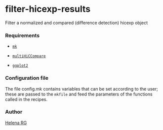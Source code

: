# filter-hicexp-results
Filter a normalized and compared (difference detection) hicexp object




### Requirements ###

- [`mk`](http://doc.cat-v.org/bell_labs/mk/mk.pdf "A successor for `make`.")

- [`multiHiCCompare`](https://github.com/dozmorovlab/multiHiCcompare) 

- [`ggplot2`](https://ggplot2.tidyverse.org/)

### Configuration file ###

The file config.mk contains variables that can be set according to the user; these are passed to the `mkfile` and feed the parameters of the functions called in the recipes.

### Author ###

[Helena RG](hreyes@inmegen.edu.mx)

